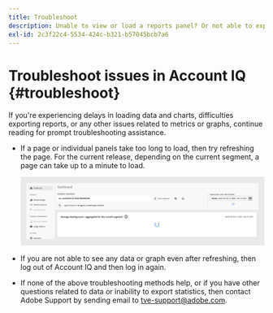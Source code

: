 ```yaml
---
title: Troubleshoot
description: Unable to view or load a reports panel? Or not able to export a report? Understand how to solve the commonly encountered issues in the product.
exl-id: 2c3f22c4-5534-424c-b321-b57045bcb7a6
---
```

# Troubleshoot issues in Account IQ {#troubleshoot}

If you're experiencing delays in loading data and charts, difficulties exporting reports, or any other issues related to metrics or graphs, continue reading for prompt troubleshooting assistance.

* If a page or individual panels take too long to load, then try refreshing the page. For the current release, depending on the current segment, a page can take up to a minute to load.

  ![](assets/troubleshoot.png)

* If you are not able to see any data or graph even after refreshing, then log out of Account IQ and then log in again.

* If none of the above troubleshooting methods help, or if you have other questions related to data or inability to export statistics, then contact Adobe Support by sending email to <tve-support@adobe.com>.
